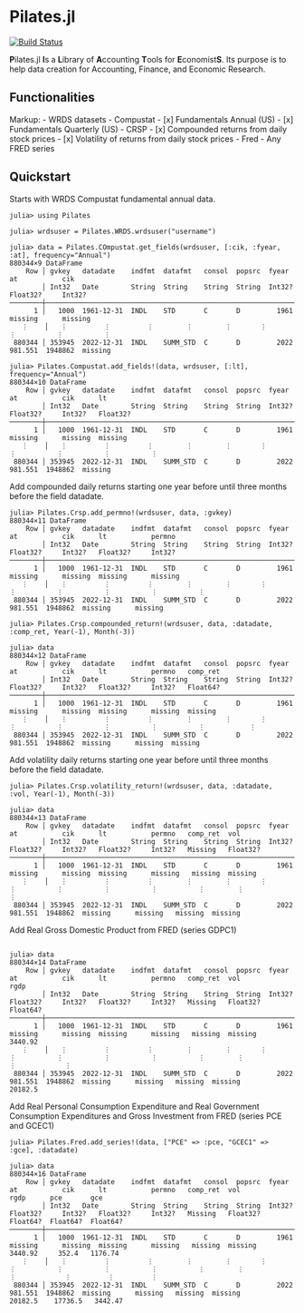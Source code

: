 # Pilates.jl

[![Build Status](https://github.com/milonemario/Pilates.jl/actions/workflows/CI.yml/badge.svg?branch=main)](https://github.com/milonemario/Pilates.jl/actions/workflows/CI.yml?query=branch%3Amain)

**P**ilates.jl **I**s a **L**ibrary of **A**ccounting **T**ools for **E**conomist**S**.
Its purpose is to help data creation for Accounting, Finance, and Economic Research.

## Functionalities
Markup: - WRDS datasets
        - Compustat
            - [x] Fundamentals Annual (US)
            - [x] Fundamentals Quarterly (US)
        - CRSP
            - [x] Compounded returns from daily stock prices
            - [x] Volatility of returns from daily stock prices
    - Fred
        - Any FRED series


## Quickstart

Starts with WRDS Compustat fundamental annual data.

```
julia> using Pilates

julia> wrdsuser = Pilates.WRDS.wrdsuser("username")

julia> data = Pilates.COmpustat.get_fields(wrdsuser, [:cik, :fyear, :at], frequency="Annual")
880344×9 DataFrame
    Row │ gvkey   datadate    indfmt  datafmt   consol  popsrc  fyear   at           cik     
        │ Int32   Date        String  String    String  String  Int32?  Float32?     Int32?  
────────┼────────────────────────────────────────────────────────────────────────────────────
      1 │   1000  1961-12-31  INDL    STD       C       D         1961  missing      missing 
   ⋮    │   ⋮         ⋮         ⋮        ⋮        ⋮       ⋮       ⋮          ⋮          ⋮
 880344 │ 353945  2022-12-31  INDL    SUMM_STD  C       D         2022      981.551  1948862  missing     

julia> Pilates.Compustat.add_fields!(data, wrdsuser, [:lt], frequency="Annual")
880344×10 DataFrame
    Row │ gvkey   datadate    indfmt  datafmt   consol  popsrc  fyear   at           cik      lt          
        │ Int32   Date        String  String    String  String  Int32?  Float32?     Int32?   Float32?    
────────┼─────────────────────────────────────────────────────────────────────────────────────────────────
      1 │   1000  1961-12-31  INDL    STD       C       D         1961  missing      missing  missing     
   ⋮    │   ⋮         ⋮         ⋮        ⋮        ⋮       ⋮       ⋮          ⋮          ⋮          ⋮
 880344 │ 353945  2022-12-31  INDL    SUMM_STD  C       D         2022      981.551  1948862  missing     

```

Add compounded daily returns starting one year before until three months before the field datadate.

```
julia> Pilates.Crsp.add_permno!(wrdsuser, data, :gvkey)
880344×11 DataFrame
    Row │ gvkey   datadate    indfmt  datafmt   consol  popsrc  fyear   at           cik      lt           permno  
        │ Int32   Date        String  String    String  String  Int32?  Float32?     Int32?   Float32?     Int32?  
────────┼──────────────────────────────────────────────────────────────────────────────────────────────────────────
      1 │   1000  1961-12-31  INDL    STD       C       D         1961  missing      missing  missing      missing 
   ⋮    │   ⋮         ⋮         ⋮        ⋮        ⋮       ⋮       ⋮          ⋮          ⋮          ⋮          ⋮
 880344 │ 353945  2022-12-31  INDL    SUMM_STD  C       D         2022      981.551  1948862  missing      missing 

julia> Pilates.Crsp.compounded_return!(wrdsuser, data, :datadate, :comp_ret, Year(-1), Month(-3))

julia> data
880344×12 DataFrame
    Row │ gvkey   datadate    indfmt  datafmt   consol  popsrc  fyear   at           cik      lt           permno   comp_ret       
        │ Int32   Date        String  String    String  String  Int32?  Float32?     Int32?   Float32?     Int32?   Float64?       
────────┼──────────────────────────────────────────────────────────────────────────────────────────────────────────────────────────
      1 │   1000  1961-12-31  INDL    STD       C       D         1961  missing      missing  missing      missing  missing        
   ⋮    │   ⋮         ⋮         ⋮        ⋮        ⋮       ⋮       ⋮          ⋮          ⋮          ⋮          ⋮           ⋮
 880344 │ 353945  2022-12-31  INDL    SUMM_STD  C       D         2022      981.551  1948862  missing      missing  missing        

```

Add volatility daily returns starting one year before until three months before the field datadate.

```
julia> Pilates.Crsp.volatility_return!(wrdsuser, data, :datadate, :vol, Year(-1), Month(-3))

julia> data
880344×13 DataFrame
    Row │ gvkey   datadate    indfmt  datafmt   consol  popsrc  fyear   at           cik      lt           permno   comp_ret  vol             
        │ Int32   Date        String  String    String  String  Int32?  Float32?     Int32?   Float32?     Int32?   Missing   Float32?        
────────┼─────────────────────────────────────────────────────────────────────────────────────────────────────────────────────────────────────
      1 │   1000  1961-12-31  INDL    STD       C       D         1961  missing      missing  missing      missing   missing  missing         
   ⋮    │   ⋮         ⋮         ⋮        ⋮        ⋮       ⋮       ⋮          ⋮          ⋮          ⋮          ⋮        ⋮             ⋮
 880344 │ 353945  2022-12-31  INDL    SUMM_STD  C       D         2022      981.551  1948862  missing      missing   missing  missing         

```

Add Real Gross Domestic Product from FRED (series GDPC1)

```

julia> data
880344×14 DataFrame
    Row │ gvkey   datadate    indfmt  datafmt   consol  popsrc  fyear   at           cik      lt           permno   comp_ret  vol              rgdp     
        │ Int32   Date        String  String    String  String  Int32?  Float32?     Int32?   Float32?     Int32?   Missing   Float32?         Float64? 
────────┼───────────────────────────────────────────────────────────────────────────────────────────────────────────────────────────────────────────────
      1 │   1000  1961-12-31  INDL    STD       C       D         1961  missing      missing  missing      missing   missing  missing           3440.92
   ⋮    │   ⋮         ⋮         ⋮        ⋮        ⋮       ⋮       ⋮          ⋮          ⋮          ⋮          ⋮        ⋮             ⋮            ⋮
 880344 │ 353945  2022-12-31  INDL    SUMM_STD  C       D         2022      981.551  1948862  missing      missing   missing  missing          20182.5

```

Add Real Personal Consumption Expenditure and Real Government Consumption Expenditures and Gross Investment from FRED (series PCE and GCEC1)

```
julia> Pilates.Fred.add_series!(data, ["PCE" => :pce, "GCEC1" => :gce], :datadate)

julia> data
880344×16 DataFrame
    Row │ gvkey   datadate    indfmt  datafmt   consol  popsrc  fyear   at           cik      lt           permno   comp_ret  vol              rgdp      pce       gce      
        │ Int32   Date        String  String    String  String  Int32?  Float32?     Int32?   Float32?     Int32?   Missing   Float32?         Float64?  Float64?  Float64? 
────────┼───────────────────────────────────────────────────────────────────────────────────────────────────────────────────────────────────────────────────────────────────
      1 │   1000  1961-12-31  INDL    STD       C       D         1961  missing      missing  missing      missing   missing  missing           3440.92     352.4   1176.74
   ⋮    │   ⋮         ⋮         ⋮        ⋮        ⋮       ⋮       ⋮          ⋮          ⋮          ⋮          ⋮        ⋮             ⋮            ⋮         ⋮         ⋮
 880344 │ 353945  2022-12-31  INDL    SUMM_STD  C       D         2022      981.551  1948862  missing      missing   missing  missing          20182.5    17736.5   3442.47

```
